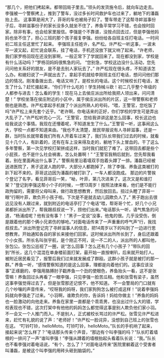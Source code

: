 “那几个，把他们拷起来。都带回局子里去。”领头的发货施令后，就向车边走去。李强被一个警察拷上，推到了警车，没过多长时间救护车也过来了，躺地下的潘磊抬上去。
这事算是闹大了，菲哥的车也被局子扣了。警车带走了这帮寻衅滋事份子后，寻衅滋事份子的家长没多久就坐不住了，养鱼平常学习不错，也会按时回家。除非有事，也会给家里报信。李强是个不靠谱，没按点回去过，但是李强他妈妈也坐不住了，担心三班的那个孩子报复李强。纷纷给各自班主任打电话。一时间初二班主任这里忙了起来。
李强班主任姓许，名严松。许严松一听这事，一波未平一波又起，赶忙说会联系，挂了电话，手机还没放下就又响了起来。“许老师，我们家罗杨羽现在还没到家啊，一般正常下了学就回来了。现在都没到家，学校是有什么活动吗？”罗杨羽妈妈很焦急的问。
“您别急，学校这边没什么活动，您先问问他关系好的朋友，是不是去别人家玩去了。”
许严松现在很头疼，不知道该怎么办。和媳妇说了一声就出去了。拿起手机就给李刚班主任打电话，想问问他们那边的情况。刚准备拨出去，电话又响了。是校长的电话。这个时候校长打电话，发生了什么？赶忙接起来，“你们干什么吃的！学生持械斗欧！初二几乎整个年级的人都参与进去！怎么看的学生！现在马上去侯庄派出所给我把人领出来，问问清楚！”
学校坐落在侯庄附近的小区中，属于侯庄派出所的片区，这一带警察和老师倒也是熟悉。许严松拿起手机拨了个派出所熟人的号码，“喂，王警官，您吃饭了吗”许严松上来先套个近乎。“老许啊，你电话来的正好，你们学校的学生可是弄出大乱子了。”许严松听完心一沉，“王警官，您给我讲讲这是怎么回事，校长这边也给我说这个事情。我现在还懵着呢，不知道发生了什么。”王警官一听，这事闹这么大，学校一点都不知道来由。“我也不太清楚，居民举报说有人寻衅滋事，还是一群，当时队长就带着我们所有人开着车过来了，我们队长带我们过去的时候，就看见十几个人，有趴着的，还有在车上没来得及走的，躺地下头上冒血的。干了这么多年警察，第一次见学校打架拼成这样，当时我们就犯了难了。这带回去都是些个小屁孩，也不是什么社会祸害。怎么处置啊！”
“王警官我稍后就到，您先帮我看着。别在里面再出什么事了。”
警察局里沿着墙双手抱着头蹲了一排。潘磊已经被送进医院了，黑子这波人跑的早，大部分人都跑掉了，除了李强、养鱼这类被打的趴下起不来的。菲哥这边因为潘磊的被打趴了，一车人都没跑成。
那边的片警挨个登记了名字，看见菲哥后一笑，“呦，叶菲，第几次进来了。这次又是和谁打架？”登记到李强这帮小个子的时候，一愣13周岁！按照法律来看，他们是不能行政拘留的，需要将父母叫来，做行政思想教育，然后放回去。扭过头瞪了菲哥一眼“行啊叶菲，欺负开小孩子啦。下次是不是就去幼儿园欺负人了。”
黑子跑出去很远见没有人跟过来，就到附近的电话亭打了个电话“喂，帮哥哥个忙，好几个小兄弟都折派出所了，帮我跟叔叔说一下，捞他们出来。”电话那头一听，语气焦急的问道，“杨浦成呢？他有没有事？！”黑子一定说“没事，他鬼的很。几乎没受伤，倒是跟着他的那个俩小兄弟伤的够呛。”对面电话传来了一声重重的呼气声“行，我找叔叔去。”
派出所登记完了寻衅滋事人的信息，把14周岁以下的叫到了一边进行思想教育。开始通知各自的家长来接他们回家。这时候派出所所长到了，身后还跟着个小女孩。所长名叫张宇航，是个刚正不阿，说一不二的人，派出所的人都叫他，张包公。张包公巡视了一圈，说“怎么回事？怎么还有几个小孩子？”带队的回到“所长，这几个混混在单身楼前面打架，最开始一直按喇叭，后来就开始打人。被附近居民看见了，报警后我们过来就发展成了群殴。这群小孩子就是被打的那一群。”
养鱼一听，“感情警察知道的是这么回事，理都是向着他们的。这事应该没事”正琢磨的，李强用胳膊肘子戳养鱼一个劲的使眼色，养鱼抬头一看，这不是张雪嘛！养鱼回过头再看了一眼李强，只见李强一脸苦瓜相。他和张雪有梁子，虽然这事李强觉得过去了。但是张雪那还记恨不，他不知道。
不一会警局的门口就有几个吵嚷的声音传来，“哎呀我的妈呀，我们家狗狗怎么被打成这样！”说着李强妈妈就向李强走了过来。“小羽啊，谁欺负的你，告诉妈！妈给你做主！”养鱼的妈妈也一脸激动的向他走来。养鱼在家里一直都是个乖乖男，也没出过什么大的错，学校表现也不错，这次打架中有他他的妈妈怎么都觉得这事是别人欺负他们家小羽。
不一会又一个人推门而入。不是别人，正式被校长骂过的许严松。张雪见许严松进来，赶忙有礼貌的说了声：“老师好！”许严松一脸诧异，没想到自己班上的张雪也在这。
“叮铃叮铃，helloMoto。叮铃叮铃，helloMoto。”队长的手机响了起来，接起来说“怎么样了？”电话那头传来个声音，“那边有个叫李强的吗？”队长盯着墙根的一排问了一声“谁叫李强！”李强从蹲着的墙根抬起头看着队长说：“我。”队长也不看李强对着电话说，“有个，怎么了？”对面电话传来“医院里躺着这个受害者叫潘磊，是被这个叫李强的用砖头砸到脑袋的。”